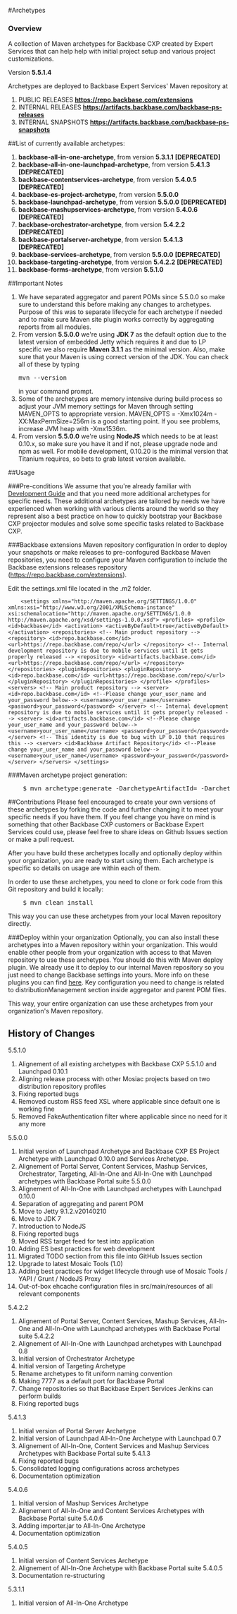 #Archetypes

### Overview
A collection of Maven archetypes for Backbase CXP created by Expert Services that can help help with initial project setup and various project customizations.

Version **5.5.1.4**

Archetypes are deployed to Backbase Expert Services' Maven repository at

1. PUBLIC RELEASES   					**https://repo.backbase.com/extensions** 
2. INTERNAL RELEASES                	**https://artifacts.backbase.com/backbase-ps-releases**
3. INTERNAL SNAPSHOTS               	**https://artifacts.backbase.com/backbase-ps-snapshots**

##List of currently available archetypes:
1. **backbase-all-in-one-archetype**, from version **5.3.1.1** **[DEPRECATED]**
2. **backbase-all-in-one-launchpad-archetype**, from version **5.4.1.3** **[DEPRECATED]**
3. **backbase-contentservices-archetype**, from version **5.4.0.5** **[DEPRECATED]**
4. **backbase-es-project-archetype**, from version **5.5.0.0**
5. **backbase-launchpad-archetype**, from version **5.5.0.0** **[DEPRECATED]**
6. **backbase-mashupservices-archetype**, from version **5.4.0.6** **[DEPRECATED]**
7. **backbase-orchestrator-archetype**, from version **5.4.2.2** **[DEPRECATED]**
8. **backbase-portalserver-archetype**, from version **5.4.1.3** **[DEPRECATED]**
9. **backbase-services-archetype**, from version **5.5.0.0** **[DEPRECATED]**
10. **backbase-targeting-archetype**, from version **5.4.2.2** **[DEPRECATED]**
11. **backbase-forms-archetype**, from version **5.5.1.0**

##Important Notes
1. We have separated aggregator and parent POMs since 5.5.0.0 so make sure to understand this before making any changes to archetypes. Purpose of this was to separate lifecycle for each archetype if needed and to make sure Maven site plugin works correctly by aggregating reports from all modules.
2. From version **5.5.0.0** we're using **JDK 7** as the default option due to the latest version of embedded Jetty which requires it and due to LP specific we also require **Maven 3.1.1** as the minimal version. Also, make sure that your Maven is using correct version of the JDK. You can check all of these by typing <pre>mvn --version</pre> in your command prompt.
3. Some of the archetypes are memory intensive during build process so adjust your JVM memory settings for Maven through setting MAVEN_OPTS to appropriate version. MAVEN_OPTS = -Xmx1024m -XX:MaxPermSize=256m is a good starting point. If you see problems, increase JVM heap with -Xmx1536m.
4. From version **5.5.0.0** we're using **NodeJS** which needs to be at least 0.10.x, so make sure you have it and if not, please upgrade node and npm as well. For mobile development, 0.10.20 is the minimal version that Titanium requires, so bets to grab latest version available. 

##Usage

###Pre-conditions
We assume that you're already familiar with [Development Guide](https://my.backbase.com/resources/documentation/portal/devd_mave.html) and that you need more additional archetypes for specific needs. These additional archetypes are tailored by needs we have experienced when working with various clients around the world so they represent also a best practice on how to quickly bootstrap your Backbase CXP projector modules and solve some specific tasks related to Backbase CXP.

###Backbase extensions Maven repository configuration
In order to deploy your snapshots or make releases to pre-confogured Backbase Maven repositories, you need to configure your Maven configuration to include the Backbase extensions releases repository (https://repo.backbase.com/extensions).

Edit the settings.xml file located in the .m2 folder. 
    <pre>```    
    <settings xmlns="http://maven.apache.org/SETTINGS/1.0.0" xmlns:xsi="http://www.w3.org/2001/XMLSchema-instance" xsi:schemalocation="http://maven.apache.org/SETTINGS/1.0.0 http://maven.apache.org/xsd/settings-1.0.0.xsd">
        <profiles>
            <profile>
                <id>backbase</id>
                <activation>
                    <activeByDefault>true</activeByDefault>
                </activation>
                <repositories>
                    <!-- Main product repository -->
                    <repository>
                        <id>repo.backbase.com</id>
                        <url>https://repo.backbase.com/repo/</url>
                    </repository>
                    <!-- Internal development repository is due to mobile services until it gets properly released -->
                    <repository>
                        <id>artifacts.backbase.com</id>
                        <url>https://repo.backbase.com/repo/</url>
                    </repository>
                </repositories>
                <pluginRepositories>
                    <pluginRepository>
                        <id>repo.backbase.com</id>
                        <url>https://repo.backbase.com/repo/</url>
                    </pluginRepository>
                </pluginRepositories>
            </profile>
        </profiles>
        <servers>
            <!-- Main product repository -->
            <server>
                <id>repo.backbase.com</id>
                <!--Please change your_user_name and your_password below-->
                <username>your_user_name</username>
                <password>your_password</password>
            </server>
            <!-- Internal development repository is due to mobile services until it gets properly released -->
            <server>
                <id>artifacts.backbase.com</id>
                <!--Please change your_user_name and your_password below-->
                <username>your_user_name</username>
                <password>your_password</password>
            </server>
            <!-- This identity is due to bug with LP 0.10 that requires this -->
            <server>
                <id>Backbase Artifact Repository</id>
                <!--Please change your_user_name and your_password below-->
                <username>your_user_name</username>
                <password>your_password</password>
            </server>
        </servers>
    </settings>
    ```</pre>

###Maven archetype project generation: 
<pre>
	$ mvn archetype:generate -DarchetypeArtifactId=<archetype_name> -DarchetypeGroupId=com.backbase.expert.tools -DarchetypeVersion=<archetype_version> 
</pre>

##Contributions
Please feel encouraged to create your own versions of these archetypes by forking the code and further changing it to meet your specific needs if you have them. If you feel change you have on mind is something that other Backbase CXP customers or Backbase Expert Services could use, please feel free to share ideas on Github Issues section or make a pull request.

After you have build these archetypes locally and optionally deploy within your organization, you are ready to start using them. Each archetype is specific so details on usage are within each of them.

In order to use these archetypes, you need to clone or fork code from this Git repository and build it locally:  
<pre>
	$ mvn clean install
</pre>
This way you can use these archetypes from your local Maven repository directly. 

###Deploy within your organization
Optionally, you can also install these archetypes into a Maven repository within your organization. This would enable other people from your organization with access to that Maven repository to use these archetypes. You should do this with Maven deploy plugin. We already use it to deploy to our internal Maven repository so you just need to change Backbase settings into yours. More info on these plugins you can find [here](http://maven.apache.org/plugins/maven-deploy-plugin). Key configuration you need to change is related to distributionManagement section inside aggregator and parent POM files.

This way, your entire organization can use these archetypes from your organization's Maven repository. 

## History of Changes
5.5.1.0 

1. Alignement of all existing archetypes with Backbase CXP 5.5.1.0 and Launchpad 0.10.1
2. Aligning release process with other Mosiac projects based on two distribution repository profiles
3. Fixing reported bugs
4. Removed custom RSS feed XSL where applicable since default one is working fine
5. Removed FakeAuthentication filter where applicable since no need for it any more

5.5.0.0 

1. Initial version of Launchpad Archetype and Backbase CXP ES Project Archetype with Launchpad 0.10.0 and Services Archetype. 
2. Alignement of Portal Server, Content Services, Mashup Services, Orchestrator, Targeting, All-In-One and All-In-One with Launchpad archetypes with Backbase Portal suite 5.5.0.0
3. Alignement of All-In-One with Launchpad archetypes with Launchpad 0.10.0
4. Separation of aggregating and parent POM
5. Move to Jetty 9.1.2.v20140210
6. Move to JDK 7
7. Introduction to NodeJS
8. Fixing reported bugs
9. Moved RSS target feed for test into application
10. Adding ES best practices for web development
11. Migrated TODO section from this file into GitHub Issues section
12. Upgrade to latest Mosaic Tools (1.0)
13. Adding best practices for widget lifecycle through use of Mosaic Tools / YAPI / Grunt / NodeJS Proxy
14. Out-of-box ehcache configuration files in src/main/resources of all relevant components

5.4.2.2 

1. Alignement of Portal Server, Content Services, Mashup Services, All-In-One and All-In-One with Launchpad archetypes with Backbase Portal suite 5.4.2.2
2. Alignement of All-In-One with Launchpad archetypes with Launchpad 0.8
3. Initial version of Orchestrator Archetype
4. Initial version of Targeting Archetype
5. Rename archetypes to fit uniform naming convention 
6. Making 7777 as a default port for Backbase Portal
7. Change repositories so that Backbase Expert Services Jenkins can perform builds
8. Fixing reported bugs

5.4.1.3 

1. Initial version of Portal Server Archetype 
2. Initial version of Launchpad All-In-One Archetype with Launchpad 0.7
3. Alignement of All-In-One, Content Services and Mashup Services Archetypes with Backbase Portal suite 5.4.1.3
4. Fixing reported bugs
5. Consolidated logging configurations across archetypes
6. Documentation optimization

5.4.0.6 

1. Initial version of Mashup Services Archetype 
2. Alignement of All-In-One and Content Services Archetypes with Backbase Portal suite 5.4.0.6
3. Adding importer.jar to All-In-One Archetype 
4. Documentation optimization

5.4.0.5 

1. Initial version of Content Services Archetype 
2. Alignement of All-In-One Archetype with Backbase Portal suite 5.4.0.5
3. Documentation re-structuring

5.3.1.1 

1. Initial version of All-In-One Archetype

